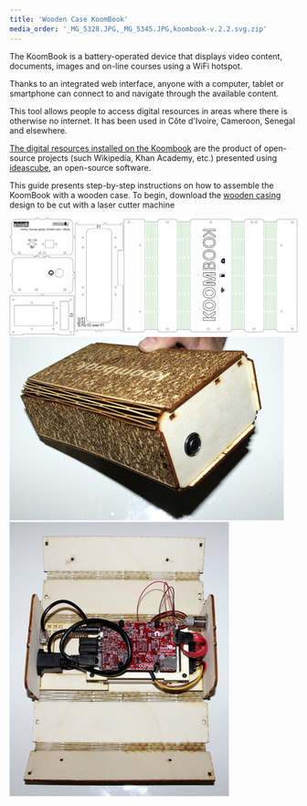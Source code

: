 ```yaml
---
title: 'Wooden Case KoomBook'
media_order: '_MG_5328.JPG,_MG_5345.JPG,koombook-v.2.2.svg.zip'
---
```


The KoomBook is a battery-operated device that displays video content, documents, images and on-line courses using a WiFi hotspot.

Thanks to an integrated web interface, anyone with a computer, tablet or smartphone can connect to and navigate through the available content.

This tool allows people to access digital resources in areas where there is otherwise no internet. It has been used in Côte d'Ivoire, Cameroon, Senegal and elsewhere.

[The digital resources installed on the Koombook](https://github.com/ideascube/ansiblecube) are the product of open-source projects (such Wikipedia, Khan Academy, etc.) presented using [ideascube](https://github.com/ideascube/ideascube), an open-source software.

This guide presents step-by-step instructions on how to assemble the KoomBook with a wooden case.  To begin, download the [wooden casing](koombook-v.2.2.svg.zip) design to be cut with a laser cutter machine

![](koombook-v.2.2.svg.png?cropResize=500,500)
![](_MG_5345.JPG)
![](_MG_5328.JPG)